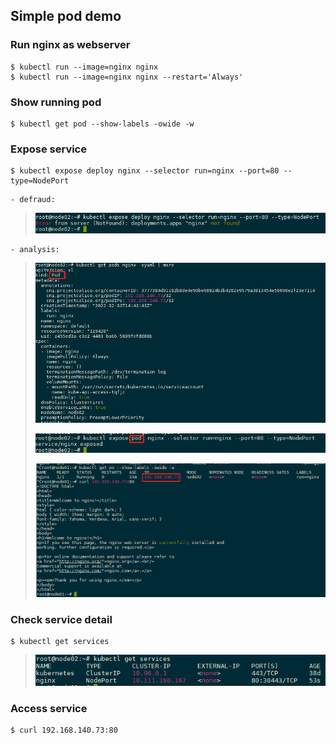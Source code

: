 ## Simple pod demo

### Run nginx as webserver

```shell
$ kubectl run --image=nginx nginx
$ kubectl run --image=nginx nginx --restart='Always'
```

### Show running pod

```shell
$ kubectl get pod --show-labels -owide -w
```

### Expose service

```shell
$ kubectl expose deploy nginx --selector run=nginx --port=80 --type=NodePort
```
    - defraud:
> ![img.png](images/defraud/1.simple-1-defraud.png)

    - analysis:
> ![img.png](images/defraud/1.simple-pod-defraud-analysis01.png)
> 
> ![img_1.png](images/defraud/1.simple-pod-defraud-analysis02.png)
> 
> ![img_2.png](images/defraud/1.simple-pod-defraud-analysis03.png)

### Check service detail

```shell
$ kubectl get services
```
> ![img.png](images/getServices.png)

### Access service

```shell
$ curl 192.168.140.73:80
```
